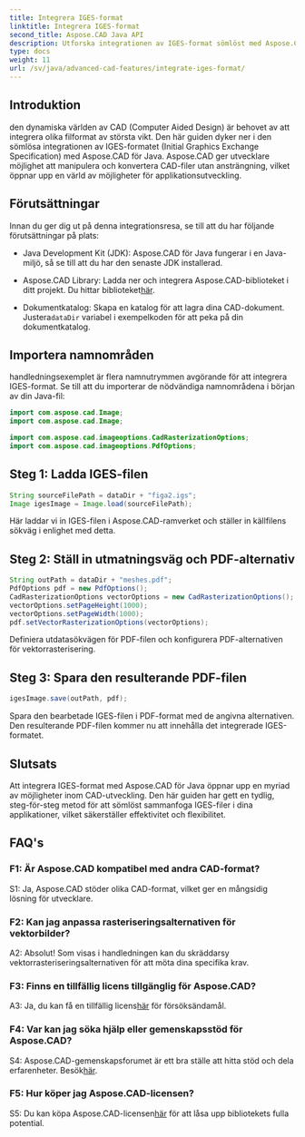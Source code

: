 ```yaml
---
title: Integrera IGES-format
linktitle: Integrera IGES-format
second_title: Aspose.CAD Java API
description: Utforska integrationen av IGES-format sömlöst med Aspose.CAD för Java. Följ vår steg-för-steg-guide och utnyttja kraften i Aspose.CAD för att höja din erfarenhet av CAD-utveckling.
type: docs
weight: 11
url: /sv/java/advanced-cad-features/integrate-iges-format/
---
```

## Introduktion

den dynamiska världen av CAD (Computer Aided Design) är behovet av att integrera olika filformat av största vikt. Den här guiden dyker ner i den sömlösa integrationen av IGES-formatet (Initial Graphics Exchange Specification) med Aspose.CAD för Java. Aspose.CAD ger utvecklare möjlighet att manipulera och konvertera CAD-filer utan ansträngning, vilket öppnar upp en värld av möjligheter för applikationsutveckling.

## Förutsättningar

Innan du ger dig ut på denna integrationsresa, se till att du har följande förutsättningar på plats:

- Java Development Kit (JDK): Aspose.CAD för Java fungerar i en Java-miljö, så se till att du har den senaste JDK installerad.

-  Aspose.CAD Library: Ladda ner och integrera Aspose.CAD-biblioteket i ditt projekt. Du hittar biblioteket[här](https://releases.aspose.com/cad/java/).

-  Dokumentkatalog: Skapa en katalog för att lagra dina CAD-dokument. Justera`dataDir` variabel i exempelkoden för att peka på din dokumentkatalog.

## Importera namnområden

handledningsexemplet är flera namnutrymmen avgörande för att integrera IGES-format. Se till att du importerar de nödvändiga namnområdena i början av din Java-fil:

```java
import com.aspose.cad.Image;
import com.aspose.cad.Image;

import com.aspose.cad.imageoptions.CadRasterizationOptions;
import com.aspose.cad.imageoptions.PdfOptions;
```

## Steg 1: Ladda IGES-filen

```java
String sourceFilePath = dataDir + "figa2.igs";
Image igesImage = Image.load(sourceFilePath);
```

Här laddar vi in IGES-filen i Aspose.CAD-ramverket och ställer in källfilens sökväg i enlighet med detta.

## Steg 2: Ställ in utmatningsväg och PDF-alternativ

```java
String outPath = dataDir + "meshes.pdf";
PdfOptions pdf = new PdfOptions();
CadRasterizationOptions vectorOptions = new CadRasterizationOptions();
vectorOptions.setPageHeight(1000);
vectorOptions.setPageWidth(1000);
pdf.setVectorRasterizationOptions(vectorOptions);
```

Definiera utdatasökvägen för PDF-filen och konfigurera PDF-alternativen för vektorrasterisering.

## Steg 3: Spara den resulterande PDF-filen

```java
igesImage.save(outPath, pdf);
```

Spara den bearbetade IGES-filen i PDF-format med de angivna alternativen. Den resulterande PDF-filen kommer nu att innehålla det integrerade IGES-formatet.

## Slutsats

Att integrera IGES-format med Aspose.CAD för Java öppnar upp en myriad av möjligheter inom CAD-utveckling. Den här guiden har gett en tydlig, steg-för-steg metod för att sömlöst sammanfoga IGES-filer i dina applikationer, vilket säkerställer effektivitet och flexibilitet.

## FAQ's

### F1: Är Aspose.CAD kompatibel med andra CAD-format?

S1: Ja, Aspose.CAD stöder olika CAD-format, vilket ger en mångsidig lösning för utvecklare.

### F2: Kan jag anpassa rasteriseringsalternativen för vektorbilder?

A2: Absolut! Som visas i handledningen kan du skräddarsy vektorrasteriseringsalternativen för att möta dina specifika krav.

### F3: Finns en tillfällig licens tillgänglig för Aspose.CAD?

 A3: Ja, du kan få en tillfällig licens[här](https://purchase.aspose.com/temporary-license/) för försöksändamål.

### F4: Var kan jag söka hjälp eller gemenskapsstöd för Aspose.CAD?

 S4: Aspose.CAD-gemenskapsforumet är ett bra ställe att hitta stöd och dela erfarenheter. Besök[här](https://forum.aspose.com/c/cad/19).

### F5: Hur köper jag Aspose.CAD-licensen?

 S5: Du kan köpa Aspose.CAD-licensen[här](https://purchase.aspose.com/buy) för att låsa upp bibliotekets fulla potential.